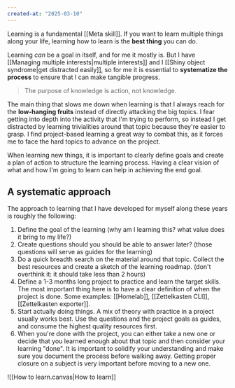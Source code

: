 ```yaml
---
created-at: "2025-03-10"
---
```


Learning is a fundamental [[Meta skill]]. If you want to learn multiple things along your life, learning how to learn is the **best thing** you can do.

Learning _can_ be a goal in itself, and for me it mostly is. But I have [[Managing multiple interests|multiple interests]] and I [[Shiny object syndrome|get distracted easily]], so for me it is essential to **systematize the process** to ensure that I can make tangible progress.

> The purpose of knowledge is action, not knowledge.

The main thing that slows me down when learning is that I always reach for the **low-hanging fruits** instead of directly attacking the big topics. I fear getting into depth into the activity that I'm trying to perform, so instead I get distracted by learning trivialities around that topic because they're easier to grasp. I find project-based learning a great way to combat this, as it forces me to face the hard topics to advance on the project.

When learning new things, it is important to clearly define goals and create a plan of action to structure the learning process. Having a clear vision of what and how I'm going to learn can help in achieving the end goal.

## A systematic approach

The approach to learning that I have developed for myself along these years is roughly the following:

1. Define the goal of the learning (why am I learning this? what value does it bring to my life?)
2. Create questions should you should be able to answer later? (those questions will serve as guides for the learning)
3. Do a quick breadth search on the material around that topic. Collect the best resources and create a sketch of the learning roadmap. (don't overthink it: it should take less than 2 hours)
4. Define a 1-3 months long project to practice and learn the target skills. The most important thing here is to have a clear definition of when the project is done. Some examples: [[Homelab]], [[Zettelkasten CLI]], [[Zettelkasten exporter]].
5. Start actually doing things. A mix of theory with practice in a project usually works best. Use the questions and the project goals as guides, and consume the highest quality resources first.
6. When you're done with the project, you can either take a new one or decide that you learned enough about that topic and then consider your learning "done". It is important to solidify your understanding and make sure you document the process before walking away. Getting proper closure on a subject is very important before moving to a new one.


![[How to learn.canvas|How to learn]]
